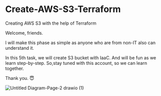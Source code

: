 # Create-AWS-S3-Terraform
Creating AWS S3 with the help of Terraform

Welcome, friends.

I will make this phase as simple as anyone who are from non-IT also can understand it.

In this 5th task, we will create S3 bucket with IaaC. And will be fun as we learn step-by-step. So,stay tuned with this account, so we can learn together.

Thank you. 😇

![Untitled Diagram-Page-2 drawio (1)](https://user-images.githubusercontent.com/114596788/229790853-2c390d35-e338-4bbf-9164-318d3c815968.png)
